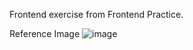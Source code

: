 
Frontend exercise from Frontend Practice. 

Reference Image
![image](https://github.com/ana-sofia-or/nintendo-game-info-page-frontend/assets/153837177/63c3107d-11aa-42c4-a313-3ddf5df7b067)

